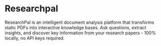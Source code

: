 # Researchpal
ResearchPal is an intelligent document analysis platform that transforms static PDFs into interactive knowledge bases. Ask questions, extract insights, and discover key information from your research papers - 100% locally, no API keys required.

